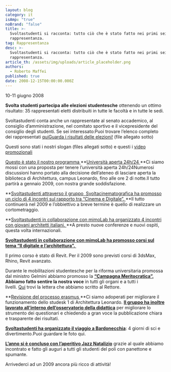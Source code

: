 ```yaml
---
layout: blog
category: it
isAmp: "true"
noBrand: "false"
title: >-
  Svoltastudenti si racconta: tutto ciò che è stato fatto nei primi sei mesi di
  rappresentanza.
tag: Rappresentanza
desc: >-
  Svoltastudenti si racconta: tutto ciò che è stato fatto nei primi sei mesi di
  rappresentanza.
article_th: /assets/img/uploads/article_placeholder.png
authors:
  - Roberto Maffei
published: true
date: 2008-12-15T00:00:00.000Z
---
```


10-11 giugno 2008

**Svolta studenti partecipa alle elezioni studentesche** ottenendo un ottimo risultato: 35 rappresentati eletti distribuiti in tutte le facoltà e in tutte le sedi.

Svoltastudenti conta anche un rappresentate al senato accademico, al consiglio d’amministrazione, nel comitato sportivo e il vicepresidente del consiglio degli studenti. Se sei interessato:Puoi trovare l’elenco completo dei rappresentati [qui](http://www.svoltastudenti.it/rappresentanti)[Guarda i risultati delle elezioni!](http://www.svoltastudenti.it/sites/default/files/Risultati.pdf) (file allegato sotto)

Questi sono stati i nostri slogan (files allegati sotto) e questi i [video promozionali](https://it.youtube.com/user/lseritti)

[Questo è stato il nostro programma ](http://www.svoltastudenti.it/node/88)**[Università aperta 24h/24 ](http://www.svoltastudenti.it/node/15)**Ci siamo mossi con una proposta per tenere l’università aperta 24h/24Numerosi discussioni hanno portato alla decisione dell’ateneo di lasciare aperta la biblioteca di Architettura, campus Leonardo, fino alle ore 2 di notte.Il tutto partirà a gennaio 2009, con nostra grande soddisfazione.

**[Svoltastudenti attraverso il gruppo  Svoltacinematografica ha promosso un ciclo di 4 incontri sul rapporto tra “Cinema e Digitale”. ](http://www.svoltastudenti.it/node/28)**Il tutto continuerà nel 2009 e l’obbiettivo a breve termine è quello di realizzare un cortometraggio.

**[Svoltastudenti in collaborazione con mimoLab ha organizzato 4 incontri con giovani architetti italiani. ](http://www.svoltastudenti.it/node/67)**A presto nuove conferenze e nuovi ospiti, questa volta internazionali.

**[Svoltastudenti in collaborazione con mimoLab ha promosso corsi sul tema “Il digitale e l’architettura”. ](http://www.svoltastudenti.it/node/7)**

Il primo corso è stato di Revit. Per il 2009 sono previsti corsi di 3dsMax, Rhino, Revit avanzato.

Durante le mobilitazioni studentesche per la riforma universitaria promossa dal ministro Gelmini abbiamo promosso la **[“Campagna Meritocratica”.](http://www.svoltastudenti.it/node/24) Abbiamo fatto sentire la nostra voce** in tutti gli organi e a tutti i livelli. [Qui](http://www.svoltastudenti.it/node/47) trovi la lettera che abbiamo scritto al Rettore.

**[Revisione del processo erasmus ](http://www.svoltastudenti.it/node/14)**Ci siamo adoperati per migliorare il funzionamento dello studesk 1 di Architettura Leonardo. **[Il gruppo ha inoltre lavorato all’interno dell’osservatorio della didattica](http://www.svoltastudenti.it/node/87)** per migliorare lo strumento dei questionari e chiedendo a gran voce la pubblicazione chiara e trasparente dei risultati.

**[Svoltastudenti ha organizzato il viaggio a Bardonecchia](http://www.svoltastudenti.it/bardonecchia2008)**: 4 giorni di sci e divertimento.Puoi guardare le foto qui.

**[L’anno si è concluso con l’aperitivo Jazz Natalizio](http://www.svoltastudenti.it/node/80)** grazie al quale abbiamo incontrato e fatto gli auguri a tutti gli studenti del poli con panettone e spumante.

Arrivederci ad un 2009 ancora più ricco di attività!
